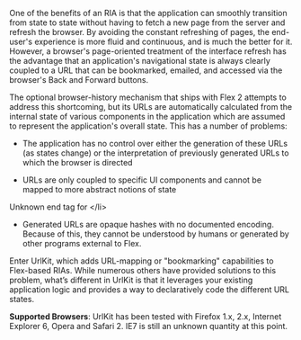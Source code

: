 One of the benefits of an RIA is that the application can smoothly transition from state to state without having to fetch a new page from the server and refresh the browser.  By avoiding the constant refreshing of pages, the end-user's experience is more fluid and continuous, and is much the better for it.  However, a browser's page-oriented treatment of the interface refresh has the advantage that an application's navigational state is always clearly coupled to a URL that can be bookmarked, emailed, and accessed via the browser's Back and Forward buttons.

The optional browser-history mechanism that ships with Flex 2 attempts to address this shortcoming, but its URLs are automatically calculated from the internal state of various components in the application which are assumed to represent the application's overall state.  This has a number of problems:

  * The application has no control over either the generation of these URLs (as states change) or the interpretation of previously generated URLs to which the browser is directed

  * URLs are only coupled to specific UI components and cannot be mapped to more abstract notions of state

Unknown end tag for &lt;/li&gt;



  * Generated URLs are opaque hashes with no documented encoding.  Because of this, they cannot be understood by humans or generated by other programs external to Flex.

Enter UrlKit, which adds URL-mapping or "bookmarking" capabilities to Flex-based RIAs.  While numerous others have provided solutions to this problem, what’s different in UrlKit is that it leverages your existing application logic and provides a way to declaratively code the different URL states.

**Supported Browsers**: UrlKit has been tested with Firefox 1.x, 2.x, Internet Explorer 6, Opera and Safari 2.  IE7 is still an unknown quantity at this point.